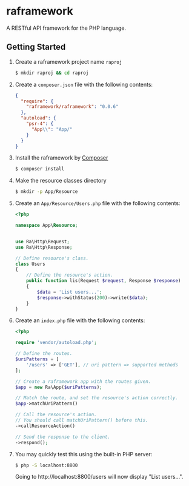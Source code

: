 # raframework
A RESTful API framework for the PHP language. 


## Getting Started

1.  Create a raframework project name `raproj`

    ```bash
    $ mkdir raproj && cd raproj
    ```

2.  Create a `composer.json` file with the following contents:
    ```json
    {
      "require": {
        "raframework/raframework": "0.0.6"
      },
      "autoload": {
        "psr-4": {
          "App\\": "App/"
        }
      }
    }
    ```
3.  Install the raframework by [Composer](https://getcomposer.org/)
    ```bash
    $ composer install
    ```

4.  Make the resource classes directory
    ```bash
    $ mkdir -p App/Resource
    ```

5.  Create an `App/Resource/Users.php` file with the following contents:
    ```php
    <?php
    
    namespace App\Resource;
    
    
    use Ra\Http\Request;
    use Ra\Http\Response;
    
    // Define resource's class.
    class Users
    {
        // Define the resource's action.
        public function lis(Request $request, Response $response)
        {
            $data = 'List users...';
            $response->withStatus(200)->write($data);
        }
    }
    ```

6.  Create an `index.php` file with the following contents:

    ```php
    <?php
    
    require 'vendor/autoload.php';
    
    // Define the routes.
    $uriPatterns = [
        '/users' => ['GET'], // uri pattern => supported methods
    ];
    
    // Create a raframework app with the routes given.
    $app = new Ra\App($uriPatterns);
    
    // Match the route, and set the resource's action correctly.
    $app->matchUriPattern()

    // Call the resource's action.
    // You should call matchUriPattern() before this.
    ->callResourceAction()
    
    // Send the response to the client.
    ->respond();
    ```

7.  You may quickly test this using the built-in PHP server:
    ```bash
    $ php -S localhost:8800
    ```
    
    Going to http://localhost:8800/users will now display "List users...".
